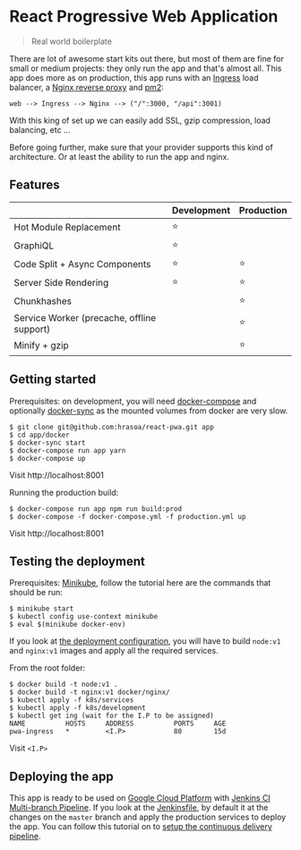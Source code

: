 # React Progressive Web Application

> Real world boilerplate

There are lot of awesome start kits out there, but most of them are fine for small or medium projects: they only run the app and that's almost all. This app does more as on production, this app runs with an [Ingress](https://kubernetes.io/docs/concepts/services-networking/ingress/) load balancer, a [Nginx reverse proxy](https://www.nginx.com/resources/wiki/) and [pm2](http://pm2.keymetrics.io/):

```web --> Ingress --> Nginx --> ("/":3000, "/api":3001)```

With this king of set up we can easily add SSL, gzip compression, load balancing, etc ...

Before going further, make sure that your provider supports this kind of architecture. Or at least the ability to run the app and nginx.

## Features

| | Development | Production
--- | --- | ---
Hot Module Replacement | :star: |
GraphiQL | :star: |
Code Split + Async Components | :star: | :star:
Server Side Rendering | :star: | :star:
Chunkhashes | | :star:
Service Worker (precache, offline support) | | :star:
Minify + gzip | | :star:

## Getting started

Prerequisites: on development, you will need [docker-compose](https://docs.docker.com/compose/) and optionally [docker-sync](http://docker-sync.io/) as the mounted volumes from docker are very slow.

    $ git clone git@github.com:hrasoa/react-pwa.git app
    $ cd app/docker
    $ docker-sync start
    $ docker-compose run app yarn
    $ docker-compose up

Visit http://localhost:8001

Running the production build:

    $ docker-compose run app npm run build:prod
    $ docker-compose -f docker-compose.yml -f production.yml up
    
Visit http://localhost:8001
  
## Testing the deployment

Prerequisites: [Minikube](https://kubernetes.io/docs/tutorials/stateless-application/hello-minikube/), follow the tutorial here are the commands that should be run:

    $ minikube start
    $ kubectl config use-context minikube
    $ eval $(minikube docker-env)
    
If you look at [the deployment configuration](https://github.com/hrasoa/react-pwa/blob/master/k8s/development/app.yml), you will have to build ```node:v1``` and ```nginx:v1``` images and apply all the required services. 

From the root folder:

    $ docker build -t node:v1 .
    $ docker build -t nginx:v1 docker/nginx/
    $ kubectl apply -f k8s/services
    $ kubectl apply -f k8s/development
    $ kubectl get ing (wait for the I.P to be assigned)
    NAME          HOSTS     ADDRESS          PORTS     AGE
    pwa-ingress   *         <I.P>            80        15d
    
Visit ```<I.P>```

## Deploying the app

This app is ready to be used on [Google Cloud Platform](https://cloud.google.com/) with [Jenkins CI Multi-branch Pipeline](https://jenkins.io/doc/book/pipeline/multibranch/). 
If you look at the [Jenkinsfile](https://github.com/hrasoa/react-pwa/blob/master/Jenkinsfile), by default it at the changes on the ```master``` branch and apply the production services to deploy the app.
You can follow this tutorial on to [setup the continuous delivery pipeline](https://cloud.google.com/solutions/continuous-delivery-jenkins-container-engine).
   
